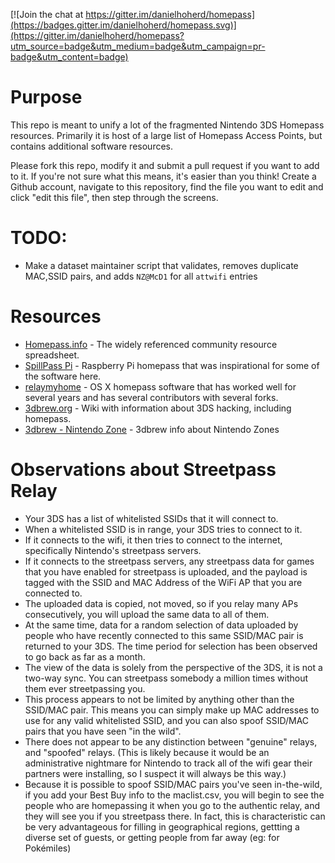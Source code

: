 [![Join the chat at https://gitter.im/danielhoherd/homepass](https://badges.gitter.im/danielhoherd/homepass.svg)](https://gitter.im/danielhoherd/homepass?utm_source=badge&utm_medium=badge&utm_campaign=pr-badge&utm_content=badge)

# Purpose

This repo is meant to unify a lot of the fragmented Nintendo 3DS Homepass resources. Primarily it is host of a large list of Homepass Access Points, but contains additional software resources.

Please fork this repo, modify it and submit a pull request if you want to add to it. If you're not sure what this means, it's easier than you think! Create a Github account, navigate to this repository, find the file you want to edit and click "edit this file", then step through the screens.

# TODO:

- Make a dataset maintainer script that validates, removes duplicate MAC,SSID pairs, and adds `NZ@McD1` for all `attwifi` entries

# Resources

- [Homepass.info](http://homepass.info) - The widely referenced community resource spreadsheet.
- [SpillPass Pi](http://www.spillmonkey.com/?page_id=5) - Raspberry Pi homepass that was inspirational for some of the software here.
- [relaymyhome](https://github.com/taintedzodiac/relaymyhome) - OS X homepass software that has worked well for several years and has several contributors with several forks.
- [3dbrew.org](http://3dbrew.org) - Wiki with information about 3DS hacking, including homepass.
- [3dbrew - Nintendo Zone](http://3dbrew.org/wiki/Nintendo_Zone) - 3dbrew info about Nintendo Zones

# Observations about Streetpass Relay

- Your 3DS has a list of whitelisted SSIDs that it will connect to.
- When a whitelisted SSID is in range, your 3DS tries to connect to it.
- If it connects to the wifi, it then tries to connect to the internet, specifically Nintendo's streetpass servers.
- If it connects to the streetpass servers, any streetpass data for games that you have enabled for streetpass is uploaded, and the payload is tagged with the SSID and MAC Address of the WiFi AP that you are connected to.
- The uploaded data is copied, not moved, so if you relay many APs consecutively, you will upload the same data to all of them.
- At the same time, data for a random selection of data uploaded by people who have recently connected to this same SSID/MAC pair is returned to your 3DS. The time period for selection has been observed to go back as far as a month.
- The view of the data is solely from the perspective of the 3DS, it is not a two-way sync. You can streetpass somebody a million times without them ever streetpassing you.
- This process appears to not be limited by anything other than the SSID/MAC pair. This means you can simply make up MAC addresses to use for any valid whitelisted SSID, and you can also spoof SSID/MAC pairs that you have seen "in the wild".
- There does not appear to be any distinction between "genuine" relays, and "spoofed" relays. (This is likely because it would be an administrative nightmare for Nintendo to track all of the wifi gear their partners were installing, so I suspect it will always be this way.)
- Because it is possible to spoof SSID/MAC pairs you've seen in-the-wild, if you add your Best Buy info to the maclist.csv, you will begin to see the people who are homepassing it when you go to the authentic relay, and they will see you if you streetpass there. In fact, this is characteristic can be very advantageous for filling in geographical regions, gettting a diverse set of guests, or getting people from far away (eg: for Pokémiles)
